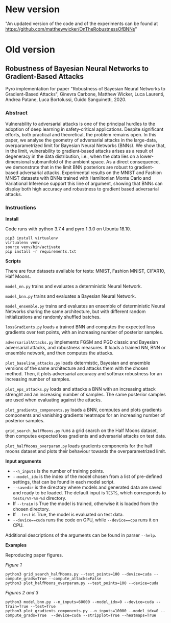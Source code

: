 # New version
"An updated version of the code and of the experiments can be found at https://github.com/matthewwicker/OnTheRobustnessOfBNNs"

# Old version

## Robustness of Bayesian Neural Networks to Gradient-Based Attacks

Pyro implementation for paper "Robustness of Bayesian Neural Networks to Gradient-Based Attacks", Ginevra Carbone, Matthew Wicker, Luca Laurenti, Andrea Patane, Luca Bortolussi, Guido Sanguinetti, 2020.

### Abstract

Vulnerability to adversarial attacks is one of the principal hurdles to the adoption of deep learning in safety-critical applications. Despite significant efforts, both practical and theoretical, the problem remains open. In this paper, we analyse the geometry of adversarial attacks in the large-data, overparametrized limit for Bayesian Neural Networks (BNNs). We show that, in the limit, vulnerability to gradient-based attacks arises as a result of degeneracy in the data distribution, i.e., when the data lies on a lower-dimensional submanifold of the ambient space. As a direct consequence, we demonstrate that in the limit BNN posteriors are robust to gradient-based adversarial attacks. Experimental results on the MNIST and Fashion MNIST datasets with BNNs trained with Hamiltonian Monte Carlo and Variational Inference support this line of argument, showing that BNNs can display both high accuracy and robustness to gradient based adversarial attacks. 


### Instructions

**Install**

Code runs with python 3.7.4 and pyro 1.3.0 on Ubuntu 18.10.

```
pip3 install virtualenv
virtualenv venv
source venv/bin/activate
pip install -r requirements.txt
```

**Scripts**

There are four datasets available for tests: MNIST, Fashion MNIST, CIFAR10, Half Moons.

`model_nn.py` trains and evaluates a deterministic Neural Network.

`model_bnn.py` trains and evaluates a Bayesian Neural Network.

`model_ensemble.py` trains and evaluates an ensemble of deterministic Neural Networks sharing the same architecture, but with different random initializations and randomly shuffled batches.

`lossGradients.py` loads a trained BNN and computes the expected loss gradients over test points, with an increasing number of posterior samples.

`adversarialAttacks.py` implements FGSM and PGD classic and Bayesian adversarial attacks, and robustness measures. It loads a trained NN, BNN or ensemble network, and then computes the attacks.

`plot_baseline_attacks.py` loads determistic, Bayesian and ensemble versions of the same architecture and attacks them with the chosen method. Then, it plots adversarial accuracy and softmax robustness for an increasing number of samples. 

`plot_eps_attacks.py` loads and attacks a BNN with an increasing attack strenght and an increasing number of samples. The same posterior samples are used when evaluating against the attacks.

`plot_gradients_components.py` loads a BNN, computes and plots gradients components and vanishing gradients heatmaps for an increasing number of posterior samples.

`grid_search_halfMoons.py` runs a grid search on the Half Moons dataset, then computes expected loss gradients and adversarial attacks on test data.

`plot_halfMoons_overparam.py` loads gradients components for the half moons dataset and 
plots their behaviour towards the overparametrized limit.


**Input arguments**

- `--n_inputs` is the number of training points. 
- `--model_idx` is the index of the model chosen from a list of pre-defined settings, that can be found in each model script. 
- `--savedir` is the directory where models and generated data are saved and ready to be loaded. The default input is `TESTS`, which corresponds to `tests/%Y-%m-%d` directory.
- If `--train` is True the model is trained, otherwise it is loaded from the chosen directory. 
- If `--test` is True, the model is evaluated on test data. 
- `--device==cuda` runs the code on GPU, while `--device==cpu` runs it on CPU.

Additional descriptions of the arguments can be found in parser `--help`.

**Examples**

Reproducing paper figures.

*Figure 1*
```
python3 grid_search_halfMoons.py --test_points=100 --device=cuda --compute_grads=True --compute_attacks=False
python3 plot_halfMoons_overparam.py --test_points=100 --device=cuda 
```

*Figures 2 and 3*
```
python3 model_bnn.py --n_inputs=60000 --model_idx=0 --device=cuda --train=True --test=True
python3 plot_gradients_components.py --n_inputs=10000 --model_idx=0 --compute_grads=True  --device=cuda --stripplot=True --heatmaps=True
```




